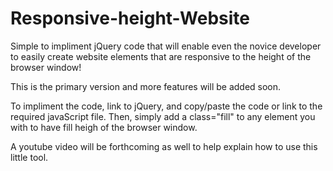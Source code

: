 # Responsive-height-Website
Simple to impliment jQuery code that will enable even the novice developer to easily create website elements that are responsive to the height of the browser window!

This is the primary version and more features will be added soon.  

To impliment the code, link to jQuery, and copy/paste the code or link to the required javaScript file.  Then, simply add a class="fill" to any element you with to have fill heigh of the browser window.

A youtube video will be forthcoming as well to help explain how to use this little tool.
